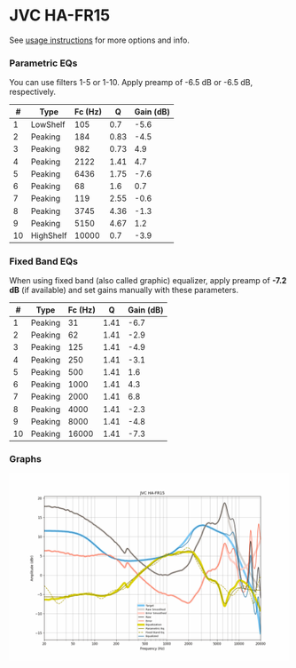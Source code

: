 # JVC HA-FR15
See [usage instructions](https://github.com/jaakkopasanen/AutoEq#usage) for more options and info.

### Parametric EQs
You can use filters 1-5 or 1-10. Apply preamp of -6.5 dB or -6.5 dB, respectively.

|   # | Type      |   Fc (Hz) |    Q |   Gain (dB) |
|-----|-----------|-----------|------|-------------|
|   1 | LowShelf  |       105 | 0.7  |        -5.6 |
|   2 | Peaking   |       184 | 0.83 |        -4.5 |
|   3 | Peaking   |       982 | 0.73 |         4.9 |
|   4 | Peaking   |      2122 | 1.41 |         4.7 |
|   5 | Peaking   |      6436 | 1.75 |        -7.6 |
|   6 | Peaking   |        68 | 1.6  |         0.7 |
|   7 | Peaking   |       119 | 2.55 |        -0.6 |
|   8 | Peaking   |      3745 | 4.36 |        -1.3 |
|   9 | Peaking   |      5150 | 4.67 |         1.2 |
|  10 | HighShelf |     10000 | 0.7  |        -3.9 |

### Fixed Band EQs
When using fixed band (also called graphic) equalizer, apply preamp of **-7.2 dB** (if available) and set gains manually with these parameters.

|   # | Type    |   Fc (Hz) |    Q |   Gain (dB) |
|-----|---------|-----------|------|-------------|
|   1 | Peaking |        31 | 1.41 |        -6.7 |
|   2 | Peaking |        62 | 1.41 |        -2.9 |
|   3 | Peaking |       125 | 1.41 |        -4.9 |
|   4 | Peaking |       250 | 1.41 |        -3.1 |
|   5 | Peaking |       500 | 1.41 |         1.6 |
|   6 | Peaking |      1000 | 1.41 |         4.3 |
|   7 | Peaking |      2000 | 1.41 |         6.8 |
|   8 | Peaking |      4000 | 1.41 |        -2.3 |
|   9 | Peaking |      8000 | 1.41 |        -4.8 |
|  10 | Peaking |     16000 | 1.41 |        -7.3 |

### Graphs
![](./JVC%20HA-FR15.png)
